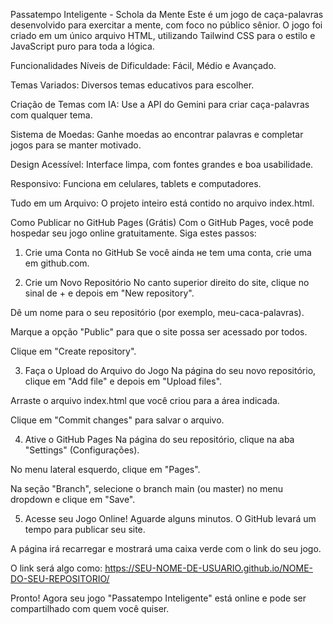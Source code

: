 Passatempo Inteligente - Schola da Mente
Este é um jogo de caça-palavras desenvolvido para exercitar a mente, com foco no público sênior. O jogo foi criado em um único arquivo HTML, utilizando Tailwind CSS para o estilo e JavaScript puro para toda a lógica.

Funcionalidades
Níveis de Dificuldade: Fácil, Médio e Avançado.

Temas Variados: Diversos temas educativos para escolher.

Criação de Temas com IA: Use a API do Gemini para criar caça-palavras com qualquer tema.

Sistema de Moedas: Ganhe moedas ao encontrar palavras e completar jogos para se manter motivado.

Design Acessível: Interface limpa, com fontes grandes e boa usabilidade.

Responsivo: Funciona em celulares, tablets e computadores.

Tudo em um Arquivo: O projeto inteiro está contido no arquivo index.html.

Como Publicar no GitHub Pages (Grátis)
Com o GitHub Pages, você pode hospedar seu jogo online gratuitamente. Siga estes passos:

1. Crie uma Conta no GitHub
Se você ainda не tem uma conta, crie uma em github.com.

2. Crie um Novo Repositório
No canto superior direito do site, clique no sinal de + e depois em "New repository".

Dê um nome para o seu repositório (por exemplo, meu-caca-palavras).

Marque a opção "Public" para que o site possa ser acessado por todos.

Clique em "Create repository".

3. Faça o Upload do Arquivo do Jogo
Na página do seu novo repositório, clique em "Add file" e depois em "Upload files".

Arraste o arquivo index.html que você criou para a área indicada.

Clique em "Commit changes" para salvar o arquivo.

4. Ative o GitHub Pages
Na página do seu repositório, clique na aba "Settings" (Configurações).

No menu lateral esquerdo, clique em "Pages".

Na seção "Branch", selecione o branch main (ou master) no menu dropdown e clique em "Save".

5. Acesse seu Jogo Online!
Aguarde alguns minutos. O GitHub levará um tempo para publicar seu site.

A página irá recarregar e mostrará uma caixa verde com o link do seu jogo.

O link será algo como: https://SEU-NOME-DE-USUARIO.github.io/NOME-DO-SEU-REPOSITORIO/

Pronto! Agora seu jogo "Passatempo Inteligente" está online e pode ser compartilhado com quem você quiser.

